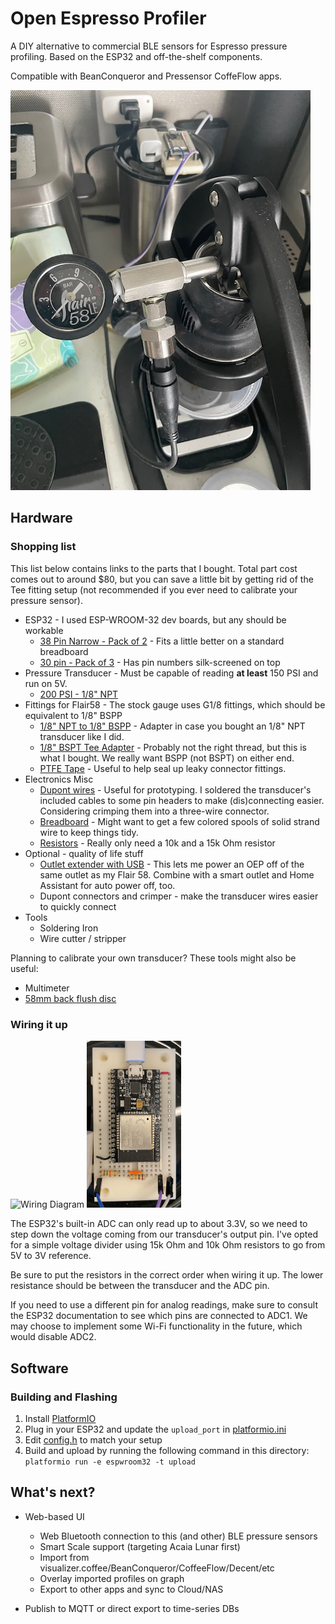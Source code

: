 # Open Espresso Profiler

A DIY alternative to commercial BLE sensors for Espresso pressure profiling.
Based on the ESP32 and off-the-shelf components.

Compatible with BeanConqueror and Pressensor CoffeFlow apps.


![Full Assembly with electronics in the background](./assets/full-assembly.jpg)

## Hardware

### Shopping list

This list below contains links to the parts that I bought. Total part cost comes out to around $80, but you can save a little bit by getting rid of the Tee fitting setup (not recommended if you ever need to calibrate your pressure sensor).

* ESP32 - I used ESP-WROOM-32 dev boards, but any should be workable
  * [38 Pin Narrow - Pack of 2](https://www.amazon.com/gp/product/B07QCP2451) - Fits a little better on a standard breadboard
  * [30 pin - Pack of 3](https://www.amazon.com/gp/product/B08D5ZD528) - Has pin numbers silk-screened on top
* Pressure Transducer - Must be capable of reading **at least** 150 PSI and run on 5V.
  * [200 PSI - 1/8" NPT](https://www.amazon.com/gp/product/B00NIK900K)
* Fittings for Flair58 - The stock gauge uses G1/8 fittings, which should be equivalent to 1/8" BSPP
  * [1/8" NPT to 1/8" BSPP](https://www.amazon.com/gp/product/B01LQU8FV8) - Adapter in case you bought an 1/8" NPT transducer like I did.
  * [1/8" BSPT Tee Adapter](https://www.amazon.com/gp/product/B07PK9JHQM) - Probably not the right thread, but this is what I bought. We really want BSPP (not BSPT) on either end.
  * [PTFE Tape](https://www.amazon.com/gp/product/B003D7K8E0) - Useful to help seal up leaky connector fittings.
* Electronics Misc
  * [Dupont wires](https://www.amazon.com/gp/product/B01EV70C78) - Useful for prototyping. I soldered the transducer's included cables to some pin headers to make (dis)connecting easier. Considering crimping them into a three-wire connector.
  * [Breadboard](https://www.amazon.com/gp/product/B07PCJP9DY) - Might want to get a few colored spools of solid strand wire to keep things tidy.
  * [Resistors](https://www.amazon.com/gp/product/B08FHPKF9V) - Really only need a 10k and a 15k Ohm resistor
* Optional - quality of life stuff
  * [Outlet extender with USB](https://www.amazon.com/gp/product/B09PGXWNWG) - This lets me power an OEP off of the same outlet as my Flair 58. Combine with a smart outlet and Home Assistant for auto power off, too.
  * Dupont connectors and crimper - make the transducer wires easier to quickly connect
* Tools
  * Soldering Iron
  * Wire cutter / stripper

Planning to calibrate your own transducer? These tools might also be useful:

* Multimeter
* [58mm back flush disc](https://www.amazon.com/gp/product/B07DLYGJPH)

### Wiring it up

![Wiring Diagram](./assets/circuit.svg)
[<img src="./assets/breadboard.jpg" alt="Picture of a breadboard with wires attached" width="30%" height="30%" />](./assets/breadboard.jpg)

The ESP32's built-in ADC can only read up to about 3.3V, so we need to step down the voltage coming from our transducer's output pin.
I've opted for a simple voltage divider using 15k Ohm and 10k Ohm resistors to go from 5V to 3V reference.

Be sure to put the resistors in the correct order when wiring it up. The lower resistance should be between the transducer and the ADC pin.

If you need to use a different pin for analog readings, make sure to consult the ESP32 documentation to see which pins are connected to ADC1.
We may choose to implement some Wi-Fi functionality in the future, which would disable ADC2.


## Software

### Building and Flashing

1. Install [PlatformIO](https://platformio.org/)
2. Plug in your ESP32 and update the `upload_port` in [platformio.ini](./platformio.ini)
3. Edit [config.h](./src/config.h) to match your setup
4. Build and upload by running the following command in this directory:
`platformio run -e espwroom32 -t upload`


## What's next?

* Web-based UI
  * Web Bluetooth connection to this (and other) BLE pressure sensors
  * Smart Scale support (targeting Acaia Lunar first)
  * Import from visualizer.coffee/BeanConqueror/CoffeeFlow/Decent/etc
  * Overlay imported profiles on graph
  * Export to other apps and sync to Cloud/NAS

* Publish to MQTT or direct export to time-series DBs